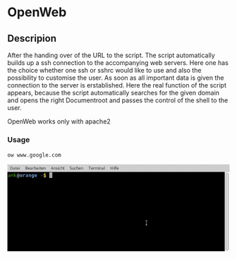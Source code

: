 # OpenWeb

## Descripion
After the handing over of the URL to the script.
The script automatically builds up a ssh connection to the accompanying web servers.
Here one has the choice whether one ssh or sshrc would like to use and also the possibility to customise the user.
As soon as all important data is given the connection to the server is erstablished.
Here the real function of the script appears, because the script automatically searches for the given domain and opens the right Documentroot and passes the control of the shell to the user.

OpenWeb works only with apache2

### Usage
```
ow www.google.com
```
![Demo](https://raw.githubusercontent.com/iMi-digital/tools/master/doc/ow-demo.gif)
